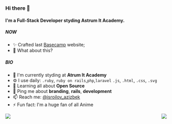 ### Hi there 👋

#### I'm a Full-Stack Developer styding Astrum It Academy.

##### NOW

- ✨ Crafted last [Basecamp](http://azizcamp.herokuapp.com/) website;
- 🍑 What about this?

##### BIO

- 🏢 I'm currently styding at **Atrum It Academy**
- ⚙️ I use daily: `.ruby`, `ruby on rails`,`php`,`laravel` `.js`, `.html`, `.css`, `.svg`
- 🌱 Learning all about **Open Source**
- 💬 Ping me about **branding**, **rails**, **development**
- 📫 Reach me: [@isroilov_azizbek](https://t.me/isroilov_azizbek)
- ⚡️ Fun fact: I'm a huge fan of all Anime <br />

<img align="left" src="https://github-readme-stats.vercel.app/api?username=azizdevfull&show_icons=true&theme=radical" >

<img align="right" src="https://github-readme-stats.vercel.app/api/top-langs/?username=azizdevfull&layout=compact" >

